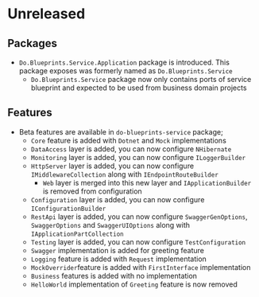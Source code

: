 # Unreleased

## Packages

- `Do.Blueprints.Service.Application` package is introduced. This package
  exposes was formerly named as `Do.Blueprints.Service`
  - `Do.Blueprints.Service` package now only contains ports of service blueprint
    and expected to be used from business domain projects

## Features

- Beta features are available in `do-blueprints-service` package;
  - `Core` feature is added with `Dotnet` and `Mock` implementations
  - `DataAccess` layer is added, you can now configure `NHibernate`
  - `Monitoring` layer is added, you can now configure `ILoggerBuilder`
  - `HttpServer` layer is added, you can now configure
    `IMiddlewareCollection` along with `IEndpointRouteBuilder`
    - `Web` layer is merged into this new layer and `IApplicationBuilder` is
      removed from configuration
  - `Configuration` layer is added, you can now configure
    `IConfigurationBuilder`
  - `RestApi` layer is added, you can now configure `SwaggerGenOptions`,
    `SwaggerOptions` and `SwaggerUIOptions` along with
    `IApplicationPartCollection`
  - `Testing` layer is added, you can now configure `TestConfiguration`
  - `Swagger` implementation is added for greeting feature
  - `Logging` feature is added with `Request` implementation
  - `MockOverrider`feature is added with `FirstInterface` implementation
  - `Business` features is added with no implementation
  - `HelloWorld` implementation of `Greeting` feature is now removed
